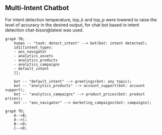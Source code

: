## Multi-Intent Chatbot

For intent detection temperature, top_k and top_p were lowered to raise the level of accuracy in the desired output, for chat bot based in intent detection chat-bison@latest was used.

```mermaid
graph TB;
    human -- "task: detect_intent" --> bot(bot: intent detected);
    id1[[intent_types:
    - aos_navigator
    - analytics_assets
    - analytics_products
    - analytics_campaigns
    - default_intent
    ]];

    bot -- "default_intent" --> greetings(bot: any topic);
    bot -- "analytics_products" --> account_support(bot: account support);
    bot -- "analytics_campaigns" --> product_prices(bot: product prices);
    bot -- "aos_navigator" --> marketing_campaigns(bot: campaigns);
```

```mermaid
graph TD;
    A-->B;
    A-->C;
    B-->D;
    C-->D;
```
